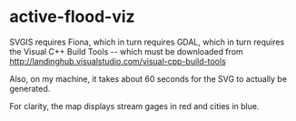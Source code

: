 # active-flood-viz

SVGIS requires Fiona, which in turn requires GDAL, which in turn requires the Visual C++ Build Tools -- which must be
downloaded from http://landinghub.visualstudio.com/visual-cpp-build-tools

Also, on my machine, it takes about 60 seconds for the SVG to actually be generated.

For clarity, the map displays stream gages in red and cities in blue.